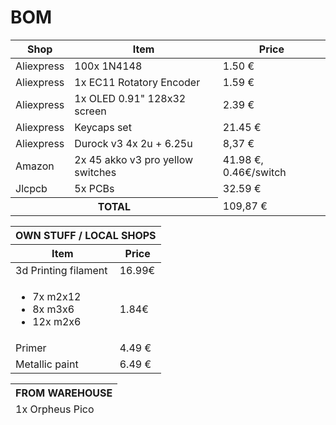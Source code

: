 <h1> BOM </h1>
<table>
<thead>
    <tr> <th> Shop </th> <th> Item </th><th> Price</th></tr>
</thead>
<tbody>
    <tr> <td> Aliexpress </td> <td> 100x 1N4148 </td> <td> 1.50 € </td> </tr>
    <tr> <td> Aliexpress </td> <td> 1x EC11 Rotatory Encoder </td> <td> 1.59 € </td> </tr>
    <tr> <td> Aliexpress </td> <td> 1x OLED 0.91" 128x32 screen </td> <td> 2.39 € </td> </tr>
    <tr> <td> Aliexpress </td> <td> Keycaps set </td> <td> 21.45 € </td> </tr>
    <tr> <td> Aliexpress </td> <td> Durock v3 4x 2u + 6.25u </td> <td> 8,37 € </td> </tr>
    <tr> <td> Amazon </td> <td> 2x 45 akko v3 pro yellow switches </td> <td> 41.98 €, 0.46€/switch </td> </tr>
    <tr> <td> Jlcpcb </td> <td>5x PCBs </td> </td> <td> 32.59 € </td> </tr>
    <tr> <th colspan="2"> TOTAL </th> <td> 109,87 € </td></tr>
</tbody>
</table>

<table>
<thead>
    <tr> <th colspan="2"> OWN STUFF / LOCAL SHOPS </th></tr>
    <tr> <th> Item </th><th> Price</th></tr>
</thead>
<tbody>
    <tr>  <td> 3d Printing filament </td> <td> 16.99€ </td> </tr>
    <tr>  <td> <ul> <li> 7x m2x12 </li> <li> 8x m3x6 </li> <li> 12x m2x6 </li> </ul> </td> <td> 1.84€ </td> </tr>
    <tr>  <td> Primer </td> <td> 4.49 €</td> </tr>
    <tr>  <td> Metallic paint </td> </td> </td> <td> 6.49 € </td> </tr>
</tbody>
</table>

<table>
<thead>
<tr><th>FROM WAREHOUSE</th></tr>
<tr><td>1x Orpheus Pico</td></tr>
</thead>
</table>